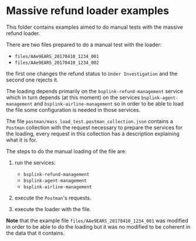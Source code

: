 # Massive refund loader examples

This folder contains examples aimed to do manual tests with the massive refund loader.

There are two files prepared to do a manual test with the loader:

  - `files/AAe9EARS_20170410_1234_001`
  - `files/AAe9EARS_20170410_1234_002`

the first one changes the refund status to `Under Investigation` and the second one rejects it.

The loading depends primarily on the `bsplink-refund-management` service which in turn depends
(at this moment) on the services `bsplink-agent-management` and `bsplink-airline-management`
so in order to be able to load the file some configuration is needed in those services.

The file `postman/mass_load_test.postman_collection.json` contains a `Postman` collection
with the request necessary to prepare the services for the loading, every request in this
collection has a description explaining what it is for.

The steps to do the manual loading of the file are:

1. run the services:

    - `bsplink-refund-management`
    - `bsplink-agent-management`
    - `bsplink-airline-management`
  
2. execute the `Postman`'s requests.
3. execute the loader with the file.

**Note** that the example file `files/AAe9EARS_20170410_1234_001` was modified in order to be
able to do the loading but it was no modified to be coherent in the data that it contains.
